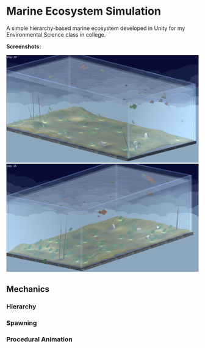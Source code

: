 # Marine Ecosystem Simulation

A simple hierarchy-based marine ecosystem developed in Unity for my Environmental Science class in college.

**Screenshots:**

![demo](./screenshots/s1.png)
![demo2](./screenshots/s2.png)

## Mechanics

### Hierarchy 

### Spawning

### Procedural Animation


